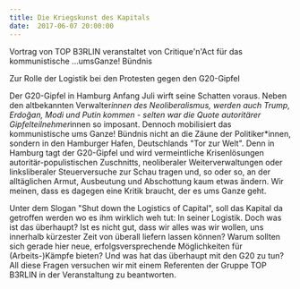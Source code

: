 ```yaml
---
title: Die Kriegskunst des Kapitals
date:  2017-06-07 20:00:00
---
```


Vortrag von TOP B3RLIN veranstaltet von Critique'n'Act für das kommunistische ...umsGanze! Bündnis



Zur Rolle der Logistik bei den Protesten gegen den G20-Gipfel

Der G20-Gipfel in Hamburg Anfang Juli wirft seine Schatten voraus. Neben
den altbekannten Verwalter*innen des Neoliberalismus, werden auch Trump,
Erdoğan, Modi und Putin kommen - selten war die Quote autoritärer
Gipfelteilnehmer*innen so imposant. Dennoch mobilisiert das
kommunistische ums Ganze! Bündnis nicht an die Zäune der
Politiker*innen, sondern in den Hamburger Hafen, Deutschlands "Tor zur
Welt". Denn in Hamburg tagt der G20-Gipfel und wird vermeintliche Krisenlösungen autoritär-populistischen Zuschnitts, neoliberaler
Weiterverwaltungen oder linksliberaler Steuerversuche zur Schau tragen
und, so oder so, an der alltäglichen Armut, Ausbeutung und Abschottung
kaum etwas ändern. Wir meinen, dass es dagegen eine Kritik braucht, der
es ums Ganze geht.


Unter dem Slogan "Shut down the Logistics of Capital", soll das Kapital
da getroffen werden wo es ihm wirklich weh tut: In seiner Logistik. Doch
was ist das überhaupt? Ist es nicht gut, dass wir alles was wir wollen,
uns innerhalb kürzester Zeit von überall liefern lassen können? Warum
sollten sich gerade hier neue, erfolgsversprechende Möglichkeiten für
(Arbeits-)Kämpfe bieten? Und was hat das überhaupt mit den G20 zu tun?
All diese Fragen versuchen wir mit einem Referenten der Gruppe TOP
B3RLIN in der Veranstaltung zu beantworten.


